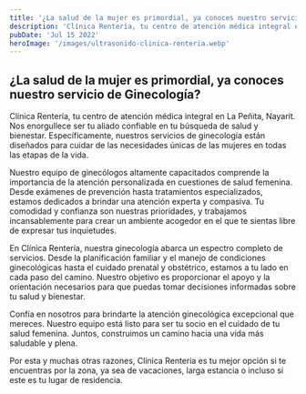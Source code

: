 ```yaml
---
title: '¿La salud de la mujer es primordial, ya conoces nuestro servicio de Ginecología?'
description: 'Clínica Rentería, tu centro de atención médica integral en La Peñita, Nayarit. Nos enorgullece ser tu aliado confiable en tu búsqueda de salud y bienestar. Específicamente, nuestros servicios de ginecología están diseñados para cuidar de las necesidades únicas de las mujeres en todas las etapas de la vida.'
pubDate: 'Jul 15 2022'
heroImage: '/images/ultrasonido-clinica-renteria.webp'
---
```

## ¿La salud de la mujer es primordial, ya conoces nuestro servicio de Ginecología?

Clínica Rentería, tu centro de atención médica integral en La Peñita, Nayarit. Nos enorgullece ser tu aliado confiable en tu búsqueda de salud y bienestar. Específicamente, nuestros servicios de ginecología están diseñados para cuidar de las necesidades únicas de las mujeres en todas las etapas de la vida.

Nuestro equipo de ginecólogos altamente capacitados comprende la importancia de la atención personalizada en cuestiones de salud femenina. Desde exámenes de prevención hasta tratamientos especializados, estamos dedicados a brindar una atención experta y compasiva. Tu comodidad y confianza son nuestras prioridades, y trabajamos incansablemente para crear un ambiente acogedor en el que te sientas libre de expresar tus inquietudes.

En Clínica Rentería, nuestra ginecología abarca un espectro completo de servicios. Desde la planificación familiar y el manejo de condiciones ginecológicas hasta el cuidado prenatal y obstétrico, estamos a tu lado en cada paso del camino. Nuestro objetivo es proporcionar el apoyo y la orientación necesarios para que puedas tomar decisiones informadas sobre tu salud y bienestar.
 
Confía en nosotros para brindarte la atención ginecológica excepcional que mereces. Nuestro equipo está listo para ser tu socio en el cuidado de tu salud femenina. Juntos, construimos un camino hacia una vida más saludable y plena.

Por esta y muchas otras razones, Clínica Renteria es tu mejor opción si te encuentras por la zona, ya sea de vacaciones, larga estancia o incluso si este es tu lugar de residencia. 

